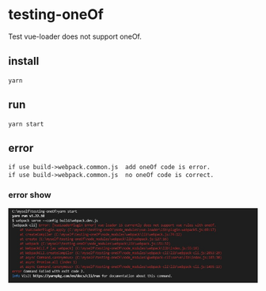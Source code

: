# testing-oneOf
Test vue-loader does not support oneOf.
## install
```
yarn
```
## run
```
yarn start
```

## error
```
if use build->webpack.common.js  add oneOf code is error.
if use build->webpack.common.js  no oneOf code is correct.
```
### error show
![error show](docs/error.jpg)